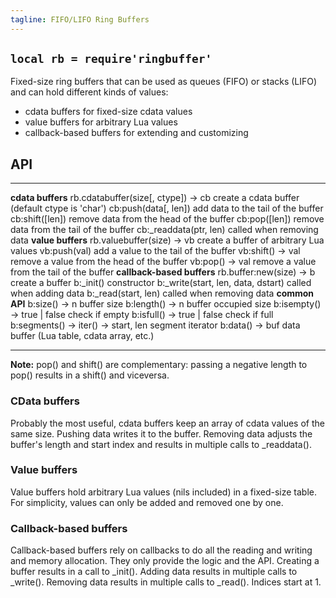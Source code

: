 ```yaml
---
tagline: FIFO/LIFO Ring Buffers
---
```


## `local rb = require'ringbuffer'`

Fixed-size ring buffers that can be used as queues (FIFO) or stacks (LIFO)
and can hold different kinds of values:

  * cdata buffers for fixed-size cdata values
  * value buffers for arbitrary Lua values
  * callback-based buffers for extending and customizing

## API

------------------------------------- ------------------------------------------------
__cdata buffers__
rb.cdatabuffer(size[, ctype]) -> cb   create a cdata buffer (default ctype is 'char')
cb:push(data[, len])                  add data to the tail of the buffer
cb:shift([len])                       remove data from the head of the buffer
cb:pop([len])                         remove data from the tail of the buffer
cb:_readdata(ptr, len)                called when removing data
__value buffers__
rb.valuebuffer(size) -> vb            create a buffer of arbitrary Lua values
vb:push(val)                          add a value to the tail of the buffer
vb:shift() -> val                     remove a value from the head of the buffer
vb:pop() -> val                       remove a value from the tail of the buffer
__callback-based buffers__
rb.buffer:new(size) -> b              create a buffer
b:_init()                             constructor
b:_write(start, len, data, dstart)    called when adding data
b:_read(start, len)                   called when removing data
__common API__
b:size() -> n                         buffer size
b:length() -> n                       buffer occupied size
b:isempty() -> true | false           check if empty
b:isfull() -> true | false            check if full
b:segments() -> iter() -> start, len  segment iterator
b:data() -> buf                       data buffer (Lua table, cdata array, etc.)
------------------------------------- ------------------------------------------------

__Note:__ pop() and shift() are complementary: passing a negative length
to pop() results in a shift() and viceversa.

### CData buffers

Probably the most useful, cdata buffers keep an array of cdata values
of the same size. Pushing data writes it to the buffer. Removing data
adjusts the buffer's length and start index and results in multiple
calls to _readdata().

### Value buffers

Value buffers hold arbitrary Lua values (nils included) in a fixed-size table.
For simplicity, values can only be added and removed one by one.

### Callback-based buffers

Callback-based buffers rely on callbacks to do all the reading and writing
and memory allocation. They only provide the logic and the API. Creating
a buffer results in a call to _init(). Adding data results in multiple
calls to _write(). Removing data results in multiple calls to _read().
Indices start at 1.
